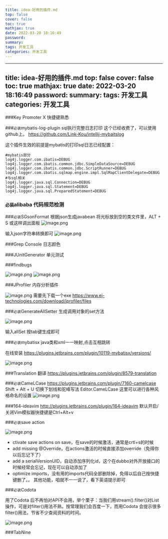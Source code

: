 ```yaml
---
title: idea-好用的插件.md
top: false
cover: false
toc: true
mathjax: true
date: 2022-03-20 18:16:49
password:
summary:
tags: 开发工具
categories: 开发工具
---
```

---
title: idea-好用的插件.md
top: false
cover: false
toc: true
mathjax: true
date: 2022-03-20 18:16:49
password:
summary:
tags: 开发工具
categories: 开发工具
---
###Key Promoter X
快捷键熟悉

###`必装`mybatis-log-plugin
sql执行完整日志打印
这个已经收费了，可以使用github上。
https://github.com/Link-Kou/intellij-mybaitslog

这个插件生效的前提是mybatis的打印sql日志已经配置：
~~~
#mybatis部分
log4j.logger.com.ibatis=DEBUG
log4j.logger.com.ibatis.common.jdbc.SimpleDataSource=DEBUG
log4j.logger.com.ibatis.common.jdbc.ScriptRunner=DEBUG
log4j.logger.com.ibatis.sqlmap.engine.impl.SqlMapClientDelegate=DEBUG
#与sql相关
log4j.logger.java.sql.Connection=DEBUG
log4j.logger.java.sql.Statement=DEBUG
log4j.logger.java.sql.PreparedStatement=DEBUG
~~~

### `必装`alibaba 代码规范检测


###`必装`SGsonFormat
根据json生成javabean
将光标放到空的类文件里，ALT + S 或这样调出面板
![image.png](https://upload-images.jianshu.io/upload_images/13965490-aba05d8e57f0e9a2.png?imageMogr2/auto-orient/strip%7CimageView2/2/w/1240)

输入json字符串转换即可
![image.png](https://upload-images.jianshu.io/upload_images/13965490-5afad0d73ca7982a.png?imageMogr2/auto-orient/strip%7CimageView2/2/w/1240)

###Grep Console 日志颜色


###JUnitGenerator 单元测试

###findbugs

![image.png](https://upload-images.jianshu.io/upload_images/13965490-584823557140f8d4.png?imageMogr2/auto-orient/strip%7CimageView2/2/w/1240)
![image.png](https://upload-images.jianshu.io/upload_images/13965490-f85bad93e93d961e.png?imageMogr2/auto-orient/strip%7CimageView2/2/w/1240)


###JProfiler
内存分析插件

![image.png](https://upload-images.jianshu.io/upload_images/13965490-cc71452a5b19b3d1.png?imageMogr2/auto-orient/strip%7CimageView2/2/w/1240)
需要先下载一个exe
https://www.ej-technologies.com/download/jprofiler/files

###`必装`GenerateAllSetter
生成调用对象的set方法

![image.png](https://upload-images.jianshu.io/upload_images/13965490-7df3907d87bfe167.png?imageMogr2/auto-orient/strip%7CimageView2/2/w/1240)


输入allSet 按tab键生成即可


###`必装`mybatisx
java类和xml一一映射,点击互相跳转

在线安装
https://plugins.jetbrains.com/plugin/10119-mybatisx/versions/

![image.png](https://upload-images.jianshu.io/upload_images/13965490-a4782f964f44a818.png?imageMogr2/auto-orient/strip%7CimageView2/2/w/1240)



###Translation
翻译
https://plugins.jetbrains.com/plugin/8579-translation

###`必装`CameLCase
https://plugins.jetbrains.com/plugin/7160-camelcase
Shift + Alt + U 切换下划线和驼峰写法
Editor.CameLCase 这里可以进行各种风格命名的设置
![image.png](https://upload-images.jianshu.io/upload_images/13965490-bf769251c3ee141a.png?imageMogr2/auto-orient/strip%7CimageView2/2/w/1240)

###164-ideavim
http://plugins.jetbrains.com/plugin/164-ideavim
默认开启/关闭Vim模拟器快捷键是Ctrl+Alt+v




###`必装`save action

![image.png](https://upload-images.jianshu.io/upload_images/13965490-bf88e5e781fb327b.png?imageMogr2/auto-orient/strip%7CimageView2/2/w/1240)

- ctivate save actions on save，在save的时候激活，通常是crtl+s的时候
- add missing @Override，在actions激活的时候直接添加override（免得你以后忘记下了）
- add a serialVersionUID，自动添加序列化id，这个在dubbo对外开放接口的时候经常会忘记，现在可以自动添加了
- optimize imports，没有用的imports代码全部删除掉，免得以后自己按快捷键删了。。
其他功能，咱就不一一说了，看下英语提示即可

###`必装`Codota 

用了Codota 后不再怕对API不会用，举个栗子：当我们用stream().filter()对List操作，可是对filter()用法不熟，按常理我们会百度一下，而用Codota 会提示很多filter()用法，节省不少查阅资料的时间。

![image.png](https://upload-images.jianshu.io/upload_images/13965490-b30aa7d53fd5da50.png?imageMogr2/auto-orient/strip%7CimageView2/2/w/1240)

###TabNine
